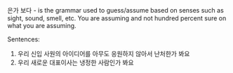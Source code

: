 은가 보다  - is the grammar used to guess/assume based on senses such as sight, sound, smell, etc. 
You are assuming and not hundred percent sure on what you are assuming. 

Sentences:
1. 우리 신입 사원의 아이디어를 아무도 응원하지 않아서 난처한가 봐요 
2. 우리 새로운 대표이사는 냉정한 사람인가 봐요